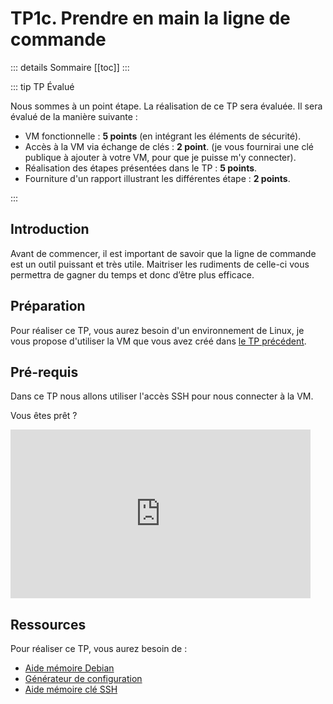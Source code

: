 # TP1c. Prendre en main la ligne de commande

::: details Sommaire
[[toc]]
:::

::: tip TP Évalué

Nous sommes à un point étape. La réalisation de ce TP sera évaluée. Il sera évalué de la manière suivante :

- VM fonctionnelle : **5 points** (en intégrant les éléments de sécurité).
- Accès à la VM via échange de clés : **2 point**. (je vous fournirai une clé publique à ajouter à votre VM, pour que je puisse m'y connecter).
- Réalisation des étapes présentées dans le TP : **5 points**.
- Fourniture d'un rapport illustrant les différentes étape : **2 points**.

:::

## Introduction

Avant de commencer, il est important de savoir que la ligne de commande est un outil puissant et très utile. Maitriser les rudiments de celle-ci vous permettra de gagner du temps et donc d’être plus efficace.

## Préparation

Pour réaliser ce TP, vous aurez besoin d'un environnement de Linux, je vous propose d'utiliser la VM que vous avez créé dans [le TP précédent](./tp1b.md).

## Pré-requis

Dans ce TP nous allons utiliser l'accès SSH pour nous connecter à la VM.

Vous êtes prêt ?

<iframe src="https://giphy.com/embed/2uIlaHVsql55CLP3as" width="480" height="270" frameBorder="0" class="giphy-embed" allowFullScreen></iframe>

## Ressources

Pour réaliser ce TP, vous aurez besoin de :

- [Aide mémoire Debian](/cheatsheets/serveur/linux-debian-based.md)
- [Générateur de configuration](/cheatsheets/serveur/debian-reseau.md)
- [Aide mémoire clé SSH](/cheatsheets/ssh-key/)
